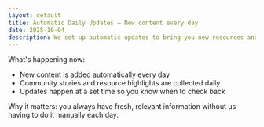 ```yaml
---
layout: default
title: Automatic Daily Updates – New content every day
date: 2025-10-04
description: We set up automatic updates to bring you new resources and community news every day.
---
```


What's happening now:

- New content is added automatically every day
- Community stories and resource highlights are collected daily
- Updates happen at a set time so you know when to check back

Why it matters: you always have fresh, relevant information without us having to do it manually each day.
